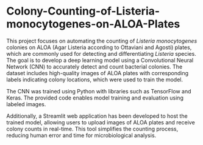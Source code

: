 # Colony-Counting-of-Listeria-monocytogenes-on-ALOA-Plates


This project focuses on automating the counting of *Listeria monocytogenes* colonies on ALOA (Agar Listeria according to Ottaviani and Agosti) plates, which are commonly used for detecting and differentiating *Listeria* species. The goal is to develop a deep learning model using a Convolutional Neural Network (CNN) to accurately detect and count bacterial colonies. The dataset includes high-quality images of ALOA plates with corresponding labels indicating colony locations, which were used to train the model. 

The CNN was trained using Python with libraries such as TensorFlow and Keras. The provided code enables model training and evaluation using labeled images. 

Additionally, a Streamlit web application has been developed to host the trained model, allowing users to upload images of ALOA plates and receive colony counts in real-time. This tool simplifies the counting process, reducing human error and time for microbiological analysis.
